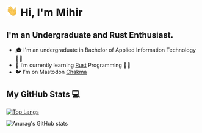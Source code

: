 # <img src="https://raw.githubusercontent.com/ABSphreak/ABSphreak/master/gifs/Hi.gif" width="30px"> Hi, I'm Mihir
## I'm an Undergraduate and Rust Enthusiast.
- 🎓 I'm an undergraduate in Bachelor of Applied Information Technology 🧑‍🎓 
- 🌱 I’m currently learning [Rust](https://www.rust-lang.org/) Programming 👨‍💻
- 🐦 I’m on Mastodon <a rel="me" href="https://mastodon.social/@chakma">Chakma</a>
<!-- - 👯 I’m looking to collaborate on open-sourse projects. -->

## My GitHub Stats 💻

[![Top Langs](https://github-readme-stats.vercel.app/api/top-langs/?username=mihirchakma&langs_count=8&theme=radical)](https://github.com/mihirchakma/github-readme-stats)

![Anurag's GitHub stats](https://github-readme-stats.vercel.app/api?username=mihirchakma&show_icons=true&theme=radical)

[twitter]: https://twitter.com/mihir_chakma
[youtube]: http://youtube.com/@mihirchakmain
[devto]: https://dev.to/mihirchakma


<!-- [instagram]: https://www.instagram.com/patloeber/ -->
<!-- [discord]: https://discord.gg/FHMg9tKFSN -->
<!-- [website]: https://www.python-engineer.com/ -->

<!-- ## Connect With Me: -->

<!-- [<img align="left" alt="codeSTACKr | Twitter" width="22px" src="https://cdn.jsdelivr.net/npm/simple-icons@v3/icons/twitter.svg" />][twitter] -->
<!-- [<img align="left" alt="codeSTACKr | Instagram" width="22px" src="https://cdn.jsdelivr.net/npm/simple-icons@v3/icons/dev-dot-to.svg" />][devto] -->

<!-- [<img align="left" alt="codeSTACKr.com" width="22px" src="https://raw.githubusercontent.com/iconic/open-iconic/master/svg/globe.svg" />][website] -->
<!-- [<img align="left" alt="codeSTACKr | YouTube" width="22px" src="https://cdn.jsdelivr.net/npm/simple-icons@v3/icons/youtube.svg" />][youtube] -->
<!-- [<img align="left" alt="codeSTACKr | Instagram" width="22px" src="https://cdn.jsdelivr.net/npm/simple-icons@v3/icons/instagram.svg" />][instagram] -->
<!-- [<img align="left" alt="codeSTACKr | Instagram" width="22px" src="https://cdn.jsdelivr.net/npm/simple-icons@v3/icons/discord.svg" />][discord] -->

<!--
**mihirchakma/mihirchakma** is a ✨ _special_ ✨ repository because its `README.md` (this file) appears on your GitHub profile.


Here are some ideas to get you started:

- 🔭 I’m currently working on ...
- 🌱 I’m currently learning ...
- 👯 I’m looking to collaborate on ...
- 🤔 I’m looking for help with ...
- 💬 Ask me about ...
- 📫 How to reach me: ...
- 😄 Pronouns: ...
- ⚡ Fun fact: ...
-->
